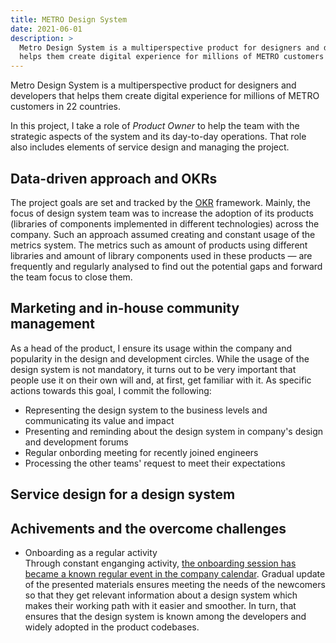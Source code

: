 ```yaml
---
title: METRO Design System
date: 2021-06-01
description: >
  Metro Design System is a multiperspective product for designers and developers that
  helps them create digital experience for millions of METRO customers in 22 countries.
---
```


Metro Design System is a multiperspective product for designers and developers that
helps them create digital experience for millions of METRO customers in 22 countries.

In this project, I take a role of _Product Owner_ to help the team with the strategic
aspects of the system and its day-to-day operations. That role also includes elements
of service design and managing the project.

## Data-driven approach and OKRs

The project goals are set and tracked by the [OKR](https://en.wikipedia.org/wiki/OKR) framework.
Mainly, the focus of design system team was to increase the adoption of its
products (libraries of components implemented in different technologies) across the
company. Such an approach assumed creating and constant usage of the metrics system.
The metrics such as amount of products using different libraries and amount of library
components used in these products — are frequently and regularly analysed to find out
the potential gaps and forward the team focus to close them.

## Marketing and in-house community management

As a head of the product, I ensure its usage within the company and popularity in the
design and development circles. While the usage of the design system is not mandatory,
it turns out to be very important that people use it on their own will and, at first,
get familiar with it. As specific actions towards this goal, I commit the following:

- Representing the design system to the business levels and communicating its value and impact
- Presenting and reminding about the design system in company's design and development forums
- Regular onbording meeting for recently joined engineers
- Processing the other teams' request to meet their expectations

## Service design for a design system

## Achivements and the overcome challenges

- Onboarding as a regular activity<br/>
  Through constant enganging activity, [the onboarding session has became a known regular
  event in the company calendar](https://www.linkedin.com/feed/update/urn:li:activity:6896797119584329728/). Gradual update of the presented materials ensures meeting
  the needs of the newcomers so that they get relevant information about a design system which makes their working path with it easier and smoother. In turn, that ensures that the design system is known among the developers and widely adopted in the product codebases.
